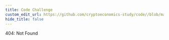 ```yaml
---
title: Code Challenge
custom_edit_url: https://github.com/cryptoeconomics-study/code//blob/master/ch3/3.2/README.md
hide_title: false
---
```

<!-- This file is generated by /website/scripts/sync-util.js - changes will be overwritten! -->

404: Not Found
